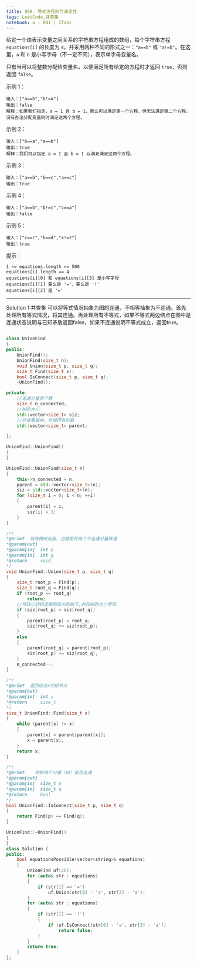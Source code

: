 ```yaml
---
title: 990. 等式方程的可满足性
tags: LeetCode,并查集
notebook: a - 001 | ITabc
---
```

给定一个由表示变量之间关系的字符串方程组成的数组，每个字符串方程 `equations[i]` 的长度为 `4`，并采用两种不同的形式之一：`"a==b"` 或 `"a!=b"`。在这里，`a` 和 `b` 是小写字母（不一定不同），表示单字母变量名。

只有当可以将整数分配给变量名，以便满足所有给定的方程时才返回 `true`，否则返回 `false`。 

示例 1：
```
输入：["a==b","b!=a"]
输出：false
解释：如果我们指定，a = 1 且 b = 1，那么可以满足第一个方程，但无法满足第二个方程。没有办法分配变量同时满足这两个方程。
```
示例 2：
```
输入：["b==a","a==b"]
输出：true
解释：我们可以指定 a = 1 且 b = 1 以满足满足这两个方程。
```
示例 3：
```
输入：["a==b","b==c","a==c"]
输出：true
```
示例 4：
```
输入：["a==b","b!=c","c==a"]
输出：false
```
示例 5：
```
输入：["c==c","b==d","x!=z"]
输出：true
```

提示：
```
1 <= equations.length <= 500
equations[i].length == 4
equations[i][0] 和 equations[i][3] 是小写字母
equations[i][1] 要么是 '='，要么是 '!'
equations[i][2] 是 '='
```

---
Solution 1:并查集
可以将等式情况抽象为图的连通，不相等抽象为不连通。首先处理所有等式情况，将其连通。再处理所有不等式，如果不等式两边结点在图中是连通状态说明与已知矛盾返回false，如果不连通说明不等式成立，返回true。
```cpp

class UnionFind
{
public:
	UnionFind();
	UnionFind(size_t n);
	void Union(size_t p, size_t q);
	size_t Find(size_t x);
	bool IsConnect(size_t p, size_t q);
	~UnionFind();

private:
	//连通分量的个数
	size_t n_connected;
	//树的大小
	std::vector<size_t> siz;
	//并查集森林，存储所有的数
	std::vector<size_t> parent;

};

UnionFind::UnionFind()
{
}

UnionFind::UnionFind(size_t n)
{
	this->n_connected = n;
	parent = std::vector<size_t>(n);
    siz = std::vector<size_t>(n);
	for (size_t i = 0; i < n; ++i)
	{
		parent[i] = i;
		siz[i] = 1;
	}
}

/*!
*@brief  将两棵树连接，也就是将两个不连通分量联通
*@param[out]
*@param[in]  int p
*@param[in]  int q
*@return     void
*/
void UnionFind::Union(size_t p, size_t q)
{
	size_t root_p = Find(p);
	size_t root_q = Find(q);
	if (root_p == root_q)
		return;
	//将较小的树连接到较大的树下,并将树的大小修改
	if (siz[root_p] < siz[root_q])
	{
		parent[root_p] = root_q;
		siz[root_q] += siz[root_p];
	}
	else
	{
		parent[root_q] = parent[root_p];
		siz[root_p] += siz[root_q];
	}
    n_connected--;
}

/*!
*@brief  返回结点x的根节点
*@param[out]
*@param[in]  int x
*@return     size_t
*/
size_t UnionFind::Find(size_t x)
{
	while (parent[x] != x)
	{
		parent[x] = parent[parent[x]];
		x = parent[x];
	}
	return x;
}

/*!
*@brief    判断两个分量（树）是否连通
*@param[out]
*@param[in]  size_t p
*@param[in]  size_t q
*@return     bool
*/
bool UnionFind::IsConnect(size_t p, size_t q)
{
	return Find(p) == Find(q);
}

UnionFind::~UnionFind()
{
}
class Solution {
public:
	bool equationsPossible(vector<string>& equations)
	{
		UnionFind uf(26);
		for (auto& str : equations)
		{
			if (str[1] == '=')
				uf.Union(str[0] - 'a', str[3] - 'a');
		}
		for (auto& str : equations)
		{
			if (str[1] == '!')
			{
				if (uf.IsConnect(str[0] - 'a', str[3] - 'a'))
					return false;
			}
		}
		return true;
	}
};
```